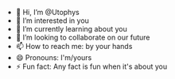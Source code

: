 - 👋 Hi, I’m @Utophys
- 👀 I’m interested in you
- 🌱 I’m currently learning about you
- 💞️ I’m looking to collaborate on our future
- 📫 How to reach me: by your hands
- 😄 Pronouns: I'm/yours
- ⚡ Fun fact: Any fact is fun when it's about you

<!---
Utophys/Utophys is a ✨ special ✨ repository because its `README.md` (this file) appears on your GitHub profile.
You can click the Preview link to take a look at your changes.
--->
